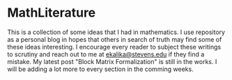 # MathLiterature
This is a collection of some ideas that I had in mathematics. I use repository as a personal blog in hopes that others in search of truth may find some of these ideas interesting. I encourage every reader to subject these writings to scrutiny and reach out to me at ekalika@stevens.edu if they find a mistake.
My latest post "Block Matrix Formalization" is still in the works. I will be adding a lot more to every section in the comming weeks.
